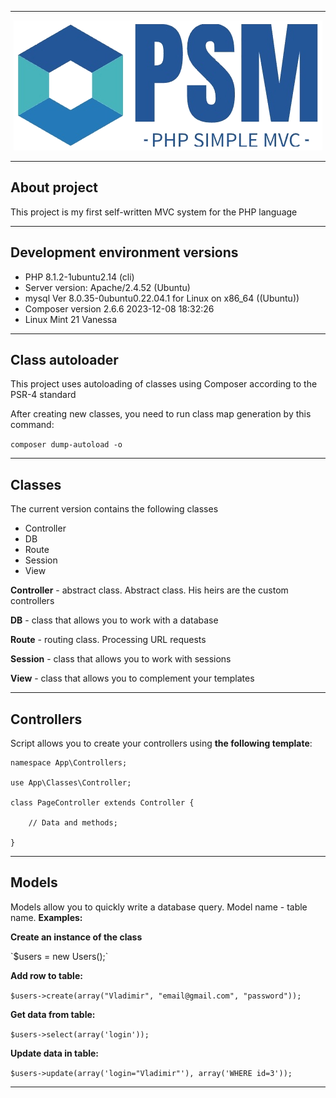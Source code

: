 <hr>

<p align="center">
    <img src="https://github.com/VladimirKostikov/PSM-Php-Simple-MVC/blob/main/public/img/logo.png?raw=true">
</p>

<hr>

<h2> About project </h2>

<p>This project is my first self-written MVC system for the PHP language</p>

<hr>

<h2>Development environment versions</h2>

- PHP 8.1.2-1ubuntu2.14 (cli) 
- Server version: Apache/2.4.52 (Ubuntu)
- mysql  Ver 8.0.35-0ubuntu0.22.04.1 for Linux on x86_64 ((Ubuntu))
- Composer version 2.6.6 2023-12-08 18:32:26
- Linux Mint 21 Vanessa

<hr>

<h2>Class autoloader</h2>

<p>This project uses autoloading of classes using Composer according to the PSR-4 standard</p>
<p>After creating new classes, you need to run сlass map generation by this command:</p>

`composer dump-autoload -o`

<hr>

<h2>Classes</h2>

<p>The current version contains the following classes</p>

- Controller
- DB
- Route
- Session
- View

<p><b>Controller</b> - abstract class. Abstract class. His heirs are the custom controllers</p>
<p><b>DB</b> - class that allows you to work with a database</p>
<p><b>Route</b> - routing class. Processing URL requests</p>
<p><b>Session</b> - class that allows you to work with sessions</p>
<p><b>View</b> - class that allows you to complement your templates</p>

<hr>

<h2>Controllers</h2>
<p>Script allows you to create your controllers using <b>the following template</b>:</p>

```
namespace App\Controllers;

use App\Classes\Controller;

class PageController extends Controller {

    // Data and methods;

}

```

<hr>

<h2>Models</h2>
<p>Models allow you to quickly write a database query. Model name - table name. <b>Examples:</b></p>

<p><b>Create an instance of the class</b></p>
`$users = new Users();`

<p><b>Add row to table:</b></p>

`$users->create(array("Vladimir", "email@gmail.com", "password"));`

<p><b>Get data from table:</b></p>

`$users->select(array('login'));`

<p><b>Update data in table:</b></p>

`$users->update(array('login="Vladimir"'), array('WHERE id=3'));`

<hr>